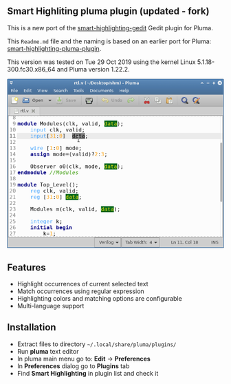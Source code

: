 ## Smart Highliting pluma plugin (updated - fork)

This is a new port of the [smart-highlighting-gedit](https://code.google.com/p/smart-highlighting-gedit/) Gedit plugin for Pluma.

This `Readme.md` file and the naming is based on an earlier port for Pluma: [smart-highlighting-pluma-plugin](https://github.com/maciejzgadzaj/smart-highlighting-pluma-plugin/).

This version was tested on Tue 29 Oct 2019 using the kernel Linux 5.1.18-300.fc30.x86_64 and Pluma version 1.22.2. 

![Screenshot](PlumaScreenshot.png "Screenshot of smart-highlighting-pluma-plugin-2")


## Features

* Highlight occurrences of current selected text
* Match occurrences using regular expression
* Highlighting colors and matching options are configurable
* Multi-language support


## Installation

* Extract files to directory `~/.local/share/pluma/plugins/`
* Run **pluma** text editor
* In pluma main menu go to: **Edit** -> **Preferences**
* In **Preferences** dialog go to **Plugins** tab
* Find **Smart Highlighting** in plugin list and check it


